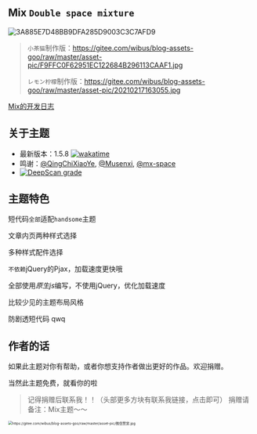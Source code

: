 ## Mix `Double space mixture`

![3A885E7D48BB9DFA285D9003C3C7AFD9](https://gitee.com/wibus/blog-assets-goo/raw/master/asset-pic/20210217163055.jpg)

> `小茶猫`制作版：https://gitee.com/wibus/blog-assets-goo/raw/master/asset-pic/F9FFC0F62951EC122684B296113CAAF1.jpg
>
> `レモン柠檬`制作版：https://gitee.com/wibus/blog-assets-goo/raw/master/asset-pic/20210217163055.jpg

[Mix的开发日志](https://iucky.cn/posts/things/how-to-develop-mix-typecho)

## 关于主题

- 最新版本：1.5.8 [![wakatime](https://wakatime.com/badge/github/wibus-wee/Mix-Message.svg)](https://wakatime.com/badge/github/wibus-wee/Mix-Message)
- 鸣谢：[@QingChiXiaoYe](https://github.com/QingChiXiaoYe), [@Musenxi](https://github.com/Musenxi), [@mx-space](https://github.com/mx-space)
- [![DeepScan grade](https://deepscan.io/api/teams/14175/projects/17272/branches/390527/badge/grade.svg)](https://deepscan.io/dashboard#view=project&tid=14175&pid=17272&bid=390527)

## 主题特色

短代码`全部`适配`handsome`主题

文章内页两种样式选择

多种样式配件选择

`不依赖`jQuery的Pjax，加载速度更快哦

全部使用*原生js*编写，不使用jQuery，优化加载速度

比较少见的主题布局风格

防剧透短代码 qwq

## 作者的话

如果此主题对你有帮助，或者你想支持作者做出更好的作品。欢迎捐赠。

当然此主题免费，就看你的啦

> 记得捐赠后联系我！！（头部更多方块有联系我链接，点击即可）
> 捐赠请备注：Mix主题～～

<img src="https://gitee.com/wibus/blog-assets-goo/raw/master/asset-pic/%E5%BE%AE%E4%BF%A1%E8%B5%9E%E8%B5%8F.jpg" alt="https://gitee.com/wibus/blog-assets-goo/raw/master/asset-pic/微信赞赏.jpg" style="zoom:50%;" />
